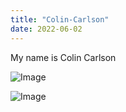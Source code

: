 ```yaml
---
title: "Colin-Carlson"
date: 2022-06-02
---
```


My name is Colin Carlson

![Image](https://i.kym-cdn.com/entries/icons/original/000/000/091/TrollFace.jpg)

![Image](https://github.com/xxcolinkingxx/github-pages-with-jekyll/blob/main/Assets/walt.jpg?raw=true)

